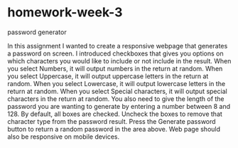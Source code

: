 # homework-week-3
password generator

In this assignment I wanted to create a responsive webpage that generates a password on screen.
I introduced checkboxes that gives you options on which characters you would like to include or not include in the result.
When you select Numbers, it will output numbers in the return at random.
When you select Uppercase, it will output uppercase letters in the return at random.
When you select Lowercase, it will output lowercase letters in the return at random.
When you select Special characters, it will output special characters in the return at random.
You also need to give the length of the password you are wanting to generate by entering a number between 8 and 128.
By default, all boxes are checked. Uncheck the boxes to remove that character type from the password result.
Press the Generate password button to return a random password in the area above.
Web page should also be responsive on mobile devices.
